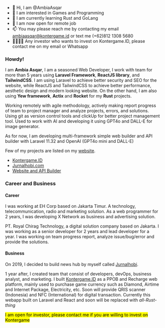 - 👋 Hi, I am @AmbiaAsqar
- 👀 I am interested in Games and Programming
- 🌱 I am currently learning Rust and GoLang
- 🏢 I am now open for remote job
- 📫 You may please reach me by contacting my email ambiaasqar@kontergame.id or text me (+62)812 1308 5680
- 🫱🏼‍🫲🏻 Any investor who wants to invest on Kontergame.ID, please contact me on my email or Whatsapp

<h3>Howdy!</h3>
<p>I am <b>Ambia Asqar</b>, I am a seasoned Web Developer, I work with team for more than 5 years using <b>Laravel Framework</b>, <b>ReactJS library</b>, and <b>TailwindCSS</b>. I am using Laravel to achieve better security and SEO for the website, while ReactJS and TailwindCSS to achieve better performance, aesthetic design and modern looking website. On the other hand, I am also using <b>Yew framework</b>, <b>Actix</b> and <b>Rocket</b> for my <b>Rust</b> projects.</p>
<p>Working remotely with agile methodology, actively making report progress of team to project manager and analyze projects, errors, and solutions. Using git as version control tools and clickUp for better project management tool. Used to work with AI and developing it using GPT4o and DALL-E for image generator.</p>
<p>As for now, I am developing multi-framework simple web builder and API builder with Laravel 11.32 and OpenAI (GPT4o mini and DALL-E)</p>
<p>Few of my projects are listed on my <a href="https://ambiaasqar.my.id/">website</a>.
  <ul>
    <li><a href="https://kontergame.id/">Kontergame.ID</a></li>
    <li><a href="https://jurnalhobi.com/">Jurnalhobi.com</a></li>
    <li><a href="https://builder.ambiaasqar.my.id/">Website and API Builder</a></li>
  </ul>
</p>

<h3>Career and Business</h3>
<h4>Career</h4>
<p>I was working at EH Corp based on Jakarta Timur. A technology, telecommunication, radio and marketing solution. As a web programmer for 2 years, I was developing X Network as business and advertising solution.</p>
<p>PT. Royal Chirag Technology, a digital solution company based on Jakarta. I was working as a senior developer for 2 years and lead developer for a year. I was working on team progress report, analyze issue/bug/error and provide the solutions.</p>
<h4>Business</h4>
<p>On 2019, I decided to build news hub by myself called <a href="https://jurnalhobi.com">Jurnalhobi</a>.</p>
<p>1 year after, I created team that consist of developers, devOps, business analyst, and marketing. I built <a href="https://kontergame.id">Kontergame.ID</a> as a PPOB and Recharge web platform, mainly used to purchase game currency such as Diamond, Airtime and Internet Package, Electricity, etc. Soon will provide QRIS scanner (Indonesia) and NFC (International) for digital transaction. Currently this webapp built on Laravel and React and soon will be replaced with <i>all-Rust-thing</i></p>

<mark>I am open for investor, please contact me if you are willing to invest on Kontergame</mark>
<!---
AmbiaAsqar/AmbiaAsqar is a ✨ special ✨ repository because its `README.md` (this file) appears on your GitHub profile.
You can click the Preview link to take a look at your changes.
--->
